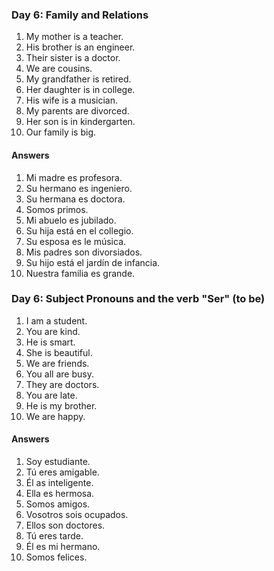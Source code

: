 ### Day 6: Family and Relations

1. My mother is a teacher.
2. His brother is an engineer.
3. Their sister is a doctor.
4. We are cousins.
5. My grandfather is retired.
6. Her daughter is in college.
7. His wife is a musician.
8. My parents are divorced.
9. Her son is in kindergarten.
10. Our family is big.

#### Answers

1. Mi madre es profesora.
2. Su hermano es ingeniero.
3. Su hermana es doctora.
4. Somos primos.
5. Mi abuelo es jubilado.
6. Su hija está en el collegio.
7. Su esposa es le música.
8. Mis padres son divorsiados.
9. Su hijo está el jardín de infancia.
10. Nuestra familia es grande.

### Day 6: Subject Pronouns and the verb "Ser" (to be)

1. I am a student.
2. You are kind.
3. He is smart.
4. She is beautiful.
5. We are friends.
6. You all are busy.
7. They are doctors.
8. You are late.
9. He is my brother.
10. We are happy.

#### Answers

1. Soy estudiante.
2. Tú eres amigable.
3. Él as inteligente.
4. Ella es hermosa.
5. Somos amigos.
6. Vosotros sois ocupados.
7. Ellos son doctores.
8. Tú eres tarde.
9. Él es mi hermano.
10. Somos felices.